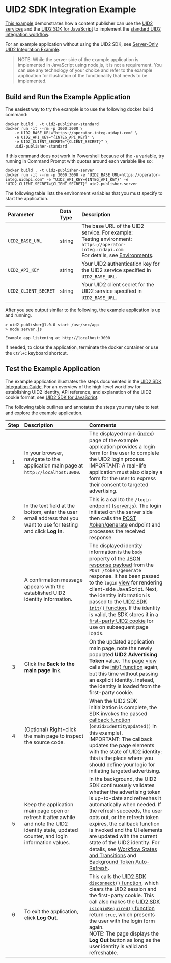 # UID2 SDK Integration Example

[This example](https://example-jssdk-integ.uidapi.com/) demonstrates how a content publisher can use the [UID2 services](https://unifiedid.com/docs/intro) and the [UID2 SDK for JavaScript](https://unifiedid.com/docs/sdks/client-side-identity) to implement the [standard UID2 integration workflow](https://unifiedid.com/docs/guides/publisher-client-side).

For an example application without using the UID2 SDK, see [Server-Only UID2 Integration Example](https://github.com/IABTechLab/uid2-examples/tree/main/publisher/server_only/README.md).

> NOTE: While the server side of the example application is implemented in JavaScript using node.js, it is not
> a requirement. You can use any technology of your choice and refer to the example application for illustration of the functionality that needs to be implemented.

## Build and Run the Example Application

The easiest way to try the example is to use the following docker build command:

```
docker build . -t uid2-publisher-standard
docker run -it --rm -p 3000:3000 \
    -e UID2_BASE_URL="https://operator-integ.uidapi.com" \
    -e UID2_API_KEY="{INTEG_API_KEY}" \
    -e UID2_CLIENT_SECRET="{CLIENT_SECRET}" \
    uid2-publisher-standard
```

If this command does not work in Powershell because of the `-e` variable, try running in Command Prompt with quotes around each variable like so:

```
docker build . -t uid2-publisher-server
docker run -it --rm -p 3000:3000 -e "UID2_BASE_URL=https://operator-integ.uidapi.com" -e "UID2_API_KEY={INTEG_API_KEY}" -e "UID2_CLIENT_SECRET={CLIENT_SECRET}" uid2-publisher-server
```

The following table lists the environment variables that you must specify to start the application.

| Parameter            | Data Type | Description                                                                                                                                                                                                  |
| :------------------- | :-------- | :----------------------------------------------------------------------------------------------------------------------------------------------------------------------------------------------------------- |
| `UID2_BASE_URL`      | string    | The base URL of the UID2 service. For example:</br>Testing environment: `https://operator-integ.uidapi.com`<br/>For details, see [Environments](https://unifiedid.com/docs/getting-started/gs-environments). |
| `UID2_API_KEY`       | string    | Your UID2 authentication key for the UID2 service specified in `UID2_BASE_URL`.                                                                                                                              |
| `UID2_CLIENT_SECRET` | string    | Your UID2 client secret for the UID2 service specified in `UID2_BASE_URL`.                                                                                                                                   |

After you see output similar to the following, the example application is up and running.

```
> uid2-publisher@1.0.0 start /usr/src/app
> node server.js

Example app listening at http://localhost:3000
```

If needed, to close the application, terminate the docker container or use the `Ctrl+C` keyboard shortcut.

## Test the Example Application

The example application illustrates the steps documented in the [UID2 SDK Integration Guide](https://unifiedid.com/docs/guides/publisher-client-side). For an overview of the high-level workflow for establishing UID2 identity, API reference, and explanation of the UID2 cookie format, see [UID2 SDK for JavaScript](https://unifiedid.com/docs/sdks/client-side-identity).

The following table outlines and annotates the steps you may take to test and explore the example application.

| Step | Description                                                                                                                                     | Comments                                                                                                                                                                                                                                                                                                                                                                                                                                                                                                                                                                                                                                                                    |
| :--: | :---------------------------------------------------------------------------------------------------------------------------------------------- | :-------------------------------------------------------------------------------------------------------------------------------------------------------------------------------------------------------------------------------------------------------------------------------------------------------------------------------------------------------------------------------------------------------------------------------------------------------------------------------------------------------------------------------------------------------------------------------------------------------------------------------------------------------------------------- |
|  1   | In your browser, navigate to the application main page at `http://localhost:3000`.                                                              | The displayed main ([index](views/index.html)) page of the example application provides a login form for the user to complete the UID2 login process.</br>IMPORTANT: A real-life application must also display a form for the user to express their consent to targeted advertising.                                                                                                                                                                                                                                                                                                                                                                                        |
|  2   | In the text field at the bottom, enter the user email address that you want to use for testing and click **Log In**.                            | This is a call to the `/login` endpoint ([server.js](server.js)). The login initiated on the server side then calls the [POST /token/generate](https://unifiedid.com/docs/endpoints/post-token-generate) endpoint and processes the received response.                                                                                                                                                                                                                                                                                                                                                                                                                      |
|      | A confirmation message appears with the established UID2 identity information.                                                                  | The displayed identity information is the `body` property of the [JSON response payload](https://unifiedid.com/docs/endpoints/post-token-generate#decrypted-json-response-format) from the `POST /token/generate` response. It has been passed to the `login` [view](views/login.html) for rendering client-side JavaScript. Next, the identity information is passed to the [UID2 SDK `init()` function](https://unifiedid.com/docs/sdks/client-side-identity#initopts-object-void). If the identity is valid, the SDK stores it in a [first-party UID2 cookie](https://unifiedid.com/docs/sdks/client-side-identity#uid2-cookie-format) for use on subsequent page loads. |
|  3   | Click the **Back to the main page** link.                                                                                                       | On the updated application main page, note the newly populated **UID2 Advertising Token** value. The [page view](views/index.html) calls the [init() function](https://unifiedid.com/docs/sdks/client-side-identity#initopts-object-void) again, but this time without passing an explicit identity. Instead, the identity is loaded from the first-party cookie.                                                                                                                                                                                                                                                                                                           |
|  4   | (Optional) Right-click the main page to inspect the source code.                                                                                | When the UID2 SDK initialization is complete, the SDK invokes the passed [callback function](https://unifiedid.com/docs/sdks/client-side-identity#callback-function) (`onUid2IdentityUpdated()` in this example).</br>IMPORTANT: The callback updates the page elements with the state of UID2 identity: this is the place where you should define your logic for initiating targeted advertising.                                                                                                                                                                                                                                                                          |
|  5   | Keep the application main page open or refresh it after awhile and note the UID2 identity state, updated counter, and login information values. | In the background, the UID2 SDK continuously validates whether the advertising token is up-to-date and refreshes it automatically when needed. If the refresh succeeds, the user opts out, or the refresh token expires, the callback function is invoked and the UI elements are updated with the current state of the UID2 identity. For details, see [Workflow States and Transitions](https://unifiedid.com/docs/sdks/client-side-identity#workflow-states-and-transitions) and [Background Token Auto-Refresh](https://unifiedid.com/docs/sdks/client-side-identity#background-token-auto-refresh).                                                                    |
|  6   | To exit the application, click **Log Out**.                                                                                                     | This calls the [UID2 SDK `disconnect()` function](https://unifiedid.com/docs/sdks/client-side-identity#disconnect-void), which clears the UID2 session and the first-party cookie. This call also makes the [UID2 SDK `isLoginRequired()` function](https://unifiedid.com/docs/sdks/client-side-identity#isloginrequired-boolean) return `true`, which presents the user with the login form again.<br/> NOTE: The page displays the **Log Out** button as long as the user identity is valid and refreshable.                                                                                                                                                              |
